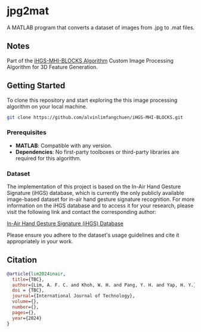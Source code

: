 # jpg2mat
A MATLAB program that converts a dataset of images from .jpg to .mat files.

## Notes
Part of the  [iHGS-MHI-BLOCKS Algorithm](https://github.com/alvinlimfangchuen/iHGS-MHI-BLOCKS) Custom Image Processing Algorithm for 3D Feature Generation.

## Getting Started

To clone this repository and start exploring the this image processing algorithm on your local machine.

```bash
git clone https://github.com/alvinlimfangchuen/iHGS-MHI-BLOCKS.git
```

### Prerequisites

- **MATLAB**: Compatible with any version.
- **Dependencies**: No first-party toolboxes or third-party libraries are required for this algorithm.


### Dataset

The implementation of this project is based on the In-Air Hand Gesture Signature (iHGS) database, which is currently the only publicly available image-based dataset for in-air hand gesture signature recognition.
For more information on the iHGS database and to access it for your research, please visit the following link and contact the corresponding author:

[In-Air Hand Gesture Signature (iHGS) Database](https://www.ncbi.nlm.nih.gov/pmc/articles/PMC10439358/)

Please ensure you adhere to the dataset's usage guidelines and cite it appropriately in your work.

## Citation

```bibtex
@article{lim2024inair,
  title={TBC},
  author={Lim, A. F. C. and Khoh, W. H. and Pang, Y. H. and Yap, H. Y.},
  doi = {TBC},
  journal={International Journal of Technology},
  volume={},
  number={},
  pages={},
  year={2024}
}
```
